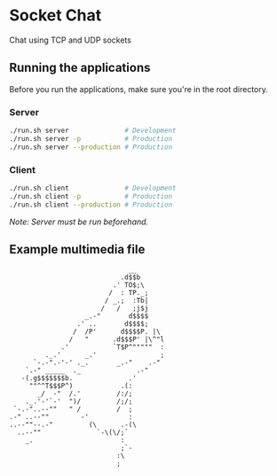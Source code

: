 # Socket Chat
Chat using TCP and UDP sockets


## Running the applications
Before you run the applications, make sure you're in the root directory.

### Server
```bash
./run.sh server              # Development
./run.sh server -p           # Production
./run.sh server --production # Production
```

### Client
```bash
./run.sh client              # Development
./run.sh client -p           # Production
./run.sh client --production # Production
```
_Note: Server must be run beforehand._


## Example multimedia file
```
                              __
                            .d$$b
                          .' TO$;\
                         /  : TP._;
                        / _.;  :Tb|
                       /   /   ;j$j
                   _.-"       d$$$$
                 .' ..       d$$$$;
                /  /P'      d$$$$P. |\
               /   "      .d$$$P' |\^"l
             .'           `T$P^"""""  :
         ._.'      _.'                ;
      `-.-".-'-' ._.       _.-"    .-"
    `.-" _____  ._              .-"
   -(.g$$$$$$$b.              .'
     ""^^T$$$P^)            .(:
       _/  -"  /.'         /:/;
    ._.'-'`-'  ")/         /;/;
 `-.-"..--""   " /         /  ;
.-" ..--""        -'          :
..--""--.-"         (\      .-(\
  ..--""              `-\(\/;`
    _.                      :
                            ;`-
                           :\
                           ;
```
